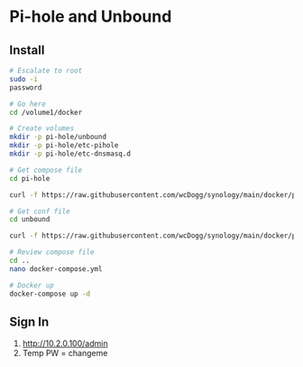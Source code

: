 # Pi-hole and Unbound


## Install

```bash
# Escalate to root
sudo -i
password

# Go here
cd /volume1/docker

# Create volumes
mkdir -p pi-hole/unbound
mkdir -p pi-hole/etc-pihole
mkdir -p pi-hole/etc-dnsmasq.d

# Get compose file
cd pi-hole

curl -f https://raw.githubusercontent.com/wcDogg/synology/main/docker/pi-hole/docker-compose.yml -o docker-compose.yml

# Get conf file
cd unbound

curl -f https://raw.githubusercontent.com/wcDogg/synology/main/docker/pi-hole/unbound/unbound.conf -o unbound.conf

# Review compose file
cd ..
nano docker-compose.yml

# Docker up
docker-compose up -d
```

## Sign In

1. http://10.2.0.100/admin
2. Temp PW = changeme


